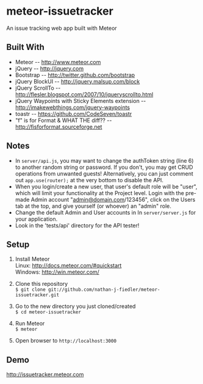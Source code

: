 meteor-issuetracker
===================


An issue tracking web app built with Meteor


Built With
-------------------
* Meteor -- http://www.meteor.com
* jQuery -- http://jquery.com
* Bootstrap -- http://twitter.github.com/bootstrap
* jQuery BlockUI -- http://jquery.malsup.com/block
* jQuery ScrollTo -- http://flesler.blogspot.com/2007/10/jqueryscrollto.html
* jQuery Waypoints with Sticky Elements extension -- http://imakewebthings.com/jquery-waypoints
* toastr -- https://github.com/CodeSeven/toastr
* "f" is for Format & WHAT THE diff?? -- http://fisforformat.sourceforge.net  


Notes
-------------------
* In `server/api.js`, you may want to change the authToken string (line 6) to another random string or password. If you don't, you may get CRUD operations from unwanted guests! Alternatively, you can just comment out `app.use(router);` at the very bottom to disable the API.
* When you login/create a new user, that user's default role will be "user", which will limit your functionality at the Project level. Login with the pre-made Admin account "admin@domain.com/123456", click on the Users tab at the top, and give yourself (or whoever) an "admin" role.
* Change the default Admin and User accounts in In `server/server.js` for your application.
* Look in the 'tests/api' directory for the API tester!  


Setup
-------------------
1. Install Meteor  
Linux: http://docs.meteor.com/#quickstart  
Windows: http://win.meteor.com/  

2. Clone this repository  
      `$ git clone git://github.com/nathan-j-fiedler/meteor-issuetracker.git`  

3. Go to the new directory you just cloned/created  
      `$ cd meteor-issuetracker`  

4. Run Meteor  
      `$ meteor`  

5. Open browser to `http://localhost:3000`  


Demo
-------------------
http://issuetracker.meteor.com